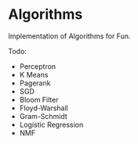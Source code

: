 # Algorithms
Implementation of Algorithms for Fun. 

Todo: 

- Perceptron
- K Means
- Pagerank
- SGD
- Bloom Filter
- Floyd-Warshall
- Gram-Schmidt
- Logistic Regression
- NMF
